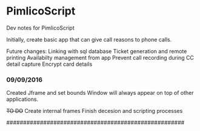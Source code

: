 # PimlicoScript

Dev notes for PimlicoScript

Initially, create basic app that can give call reasons to phone calls.

Future changes:
  Linking with sql database
  Ticket generation and remote printing
  Availabilty management from app
  Prevent call recording during CC detail capture
  Encrypt card details
  

### 09/09/2016 ######################################

  Created Jframe and set bounds
  Window will always appear on top of other applications.
  
~~TO DO~~
  Create internal frames
  Finish decesion and scripting processes
  
#####################################################
  
